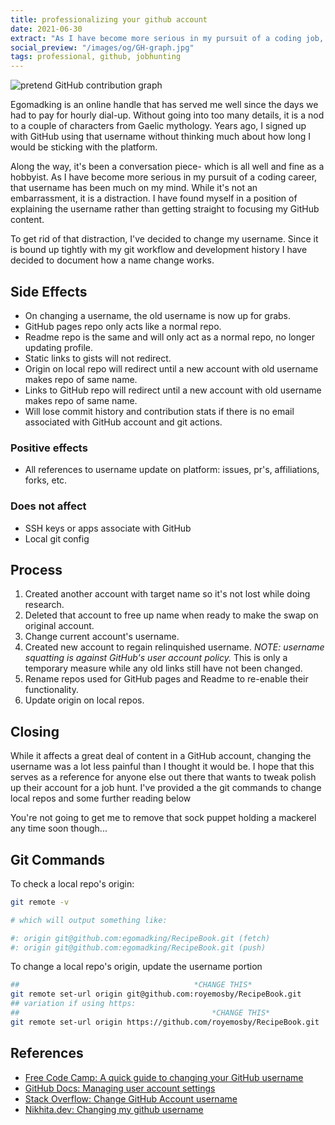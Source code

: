 ```yaml
---
title: professionalizing your github account
date: 2021-06-30
extract: "As I have become more serious in my pursuit of a coding job, that username has been much on my mind. While it's not an embarrassment, it is a distraction."
social_preview: "/images/og/GH-graph.jpg" 
tags: professional, github, jobhunting
---
```


<img src="/images/og/GH-graph.jpg" alt="pretend GitHub contribution graph"/>

Egomadking is an online handle that has served me well since the days we had to pay for hourly dial-up. Without going into too many details, it is a nod to a couple of characters from Gaelic mythology. Years ago, I signed up with GitHub using that username without thinking much about how long I would be sticking with the platform.

Along the way, it's been a conversation piece- which is all well and fine as a hobbyist. As I have become more serious in my pursuit of a coding career, that username has been much on my mind. While it's not an embarrassment, it is a distraction. I have found myself in a position of explaining the username rather than getting straight to focusing my GitHub content.

To get rid of that distraction, I've decided to change my username. Since it is bound up tightly with my git workflow and development history I have decided to document how a name change works.

## Side Effects

- On changing a username, the old username is now up for grabs.
- GitHub pages repo only acts like a normal repo.
- Readme repo is the same and will only act as a normal repo, no longer updating profile.
- Static links to gists will not redirect.
- Origin on local repo will redirect until a new account with old username makes repo of same name.
- Links to GitHub repo will redirect until a new account with old username makes repo of same name.
- Will lose commit history and contribution stats if there is no email associated with GitHub account and git actions.

### Positive effects

- All references to username update on platform: issues, pr's, affiliations, forks, etc.

### Does not affect

- SSH keys or apps associate with GitHub
- Local git config

## Process

1. Created another account with target name so it's not lost while doing research.
2. Deleted that account to free up name when ready to make the swap on original account.
3. Change current account's username.
4. Created new account to regain relinquished username. *NOTE: username squatting is against GitHub's user account policy.* This is only a temporary measure while any old links still have not been changed.
5. Rename repos used for GitHub pages and Readme to re-enable their functionality.
6. Update origin on local repos.

## Closing

While it affects a great deal of content in a GitHub account, changing the username was a lot less painful than I thought it would be. I hope that this serves as a reference for anyone else out there that wants to tweak polish up their account for a job hunt. I've provided a the git commands to change local repos and some further reading below

You're not going to get me to remove that sock puppet holding a mackerel any time soon though...

## Git Commands

To check a local repo's origin:

```bash
git remote -v

# which will output something like:

#: origin git@github.com:egomadking/RecipeBook.git (fetch)
#: origin git@github.com:egomadking/RecipeBook.git (push)
```
To change a local repo's origin, update the username portion

```bash
##                                       *CHANGE THIS*
git remote set-url origin git@github.com:royemosby/RecipeBook.git
## variation if using https:
##                                           *CHANGE THIS*
git remote set-url origin https://github.com/royemosby/RecipeBook.git
```

## References

- [Free Code Camp: A quick guide to changing your GitHub username](https://www.freecodecamp.org/news/a-quick-guide-to-changing-your-github-username/)
- [GitHub Docs: Managing user account settings](https://docs.github.com/en/github/setting-up-and-managing-your-github-user-account/managing-user-account-settings)
- [Stack Overflow: Change GitHub Account username](https://stackoverflow.com/questions/9191918/change-github-account-username)
- [Nikhita.dev: Changing my github username](https://www.nikhita.dev/changing-my-github-username)


